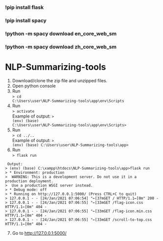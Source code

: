 <h3> !pip install flask </h3>
<h3> !pip install spacy </h3>
<h3> !python -m spacy download en_core_web_sm </h3>
<h3> !python -m spacy download zh_core_web_sm </h3>


# NLP-Summarizing-tools
1. Download/clone the zip file and unzipped files.
2. Open python console
3. Run <br><code>> cd C:\Users\user\NLP-Summarizing-tools\app\env\Scripts</code>
4. Run <br><code>> activate</code><br>
Example of output: <code>> (env) (base) C:\Users\user\NLP-Summarizing-tools\app\env\Scripts></code>
5. Run <br><code>> cd ../..</code><br>
Example of output: <code>> (env) (base) C:\Users\user\NLP-Summarizing-tools\app></code>
6. Run <br><code>> flask run</code>
<pre><code> Output:
> (env) (base) C:\xampp\htdocs\NLP-Summarizing-tools\app>flask run
> * Environment: production
>  WARNING: This is a development server. Do not use it in a production deployment.
>  Use a production WSGI server instead.
> * Debug mode: off
> * Running on http://127.0.0.1:5000/ (Press CTRL+C to quit)
> 127.0.0.1 - - [24/Jan/2021 07:06:54] "←[37mGET / HTTP/1.1←[0m" 200 -
> 127.0.0.1 - - [24/Jan/2021 07:06:55] "←[33mGET /flag-icon.css HTTP/1.1←[0m" 404 -
> 127.0.0.1 - - [24/Jan/2021 07:06:55] "←[33mGET /flag-icon.min.css HTTP/1.1←[0m" 404 -
> 127.0.0.1 - - [24/Jan/2021 07:06:55] "←[33mGET /scroll-to-top.css HTTP/1.1←[0m" 404 -</code></pre>
7. Go to http://127.0.0.1:5000/ 
